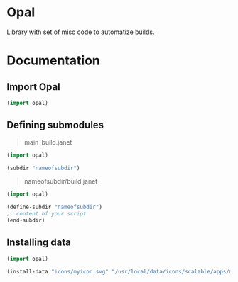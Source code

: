 # Opal
Library with set of misc code to automatize builds.

# Documentation
## Import Opal
  ```clojure
(import opal)
```
## Defining submodules
> main_build.janet
  ```clojure
(import opal)

(subdir "nameofsubdir")
```
> nameofsubdir/build.janet

  ```clojure
(import opal)

(define-subdir "nameofsubdir")
 ;; content of your script
(end-subdir)
```
## Installing data

  ```clojure
(import opal)

(install-data "icons/myicon.svg" "/usr/local/data/icons/scalable/apps/myicon.svg")
```